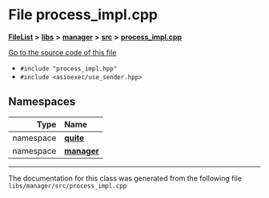 

# File process\_impl.cpp



[**FileList**](files.md) **>** [**libs**](dir_6719ab1f1f7655efc2fa43f7eb574fd1.md) **>** [**manager**](dir_b048ed2415d89a3588bcd07e27f16f41.md) **>** [**src**](dir_acad3136c8ed89325e9252603ad8366c.md) **>** [**process\_impl.cpp**](process__impl_8cpp.md)

[Go to the source code of this file](process__impl_8cpp_source.md)



* `#include "process_impl.hpp"`
* `#include <asioexec/use_sender.hpp>`













## Namespaces

| Type | Name |
| ---: | :--- |
| namespace | [**quite**](namespacequite.md) <br> |
| namespace | [**manager**](namespacequite_1_1manager.md) <br> |





















































------------------------------
The documentation for this class was generated from the following file `libs/manager/src/process_impl.cpp`

